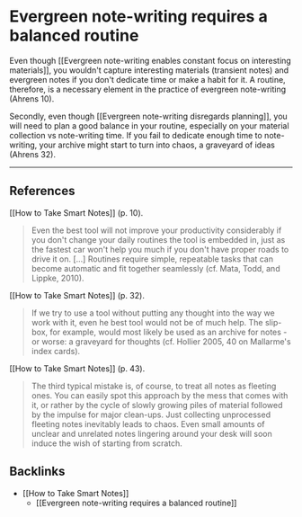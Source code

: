 # Evergreen note-writing requires a balanced routine
Even though [[Evergreen note-writing enables constant focus on interesting materials]], you wouldn't capture interesting materials (transient notes) and evergreen notes if you don't dedicate time or make a habit for it. A routine, therefore, is a necessary element in the practice of evergreen note-writing (Ahrens 10).

Secondly, even though [[Evergreen note-writing disregards planning]], you will need to plan a good balance in your routine, especially on your material collection vs note-writing time. If you fail to dedicate enough time to note-writing, your archive might start to turn into chaos, a graveyard of ideas (Ahrens 32).

---
## References
[[How to Take Smart Notes]] (p. 10).
> Even the best tool will not improve your productivity considerably if you don't change your daily routines the tool is embedded in, just as the fastest car won't help you much if you don't have proper roads to drive it on. [...] Routines require simple, repeatable tasks that can become automatic and fit together seamlessly (cf. Mata, Todd, and Lippke, 2010).

[[How to Take Smart Notes]] (p. 32).
> If we try to use a tool without putting any thought into the way we work with it, even he best tool would not be of much help. The slip-box, for example, would most likely be used as an archive for notes - or worse: a graveyard for thoughts (cf. Hollier 2005, 40 on Mallarme's index cards).

[[How to Take Smart Notes]] (p. 43).
> The third typical mistake is, of course, to treat all notes as fleeting ones. You can easily spot this approach by the mess that comes with it, or rather by the cycle of slowly growing piles of material followed by the impulse for major clean-ups. Just collecting unprocessed fleeting notes inevitably leads to chaos. Even small amounts of unclear and unrelated notes lingering around your desk will soon induce the wish of starting from scratch.

## Backlinks
* [[How to Take Smart Notes]]
	* [[Evergreen note-writing requires a balanced routine]]

<!-- #evergreen #writing #habit -->

<!-- {BearID:B90DD980-CBC1-4A6F-B273-20E9D8451C0A-71920-00013D0E697372D3} -->
